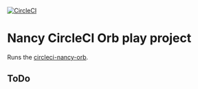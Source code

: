 [![CircleCI](https://circleci.com/gh/bhamail/nancy-circleci-orb-test.svg?style=shield)](https://circleci.com/gh/bhamail/nancy-circleci-orb-test)

Nancy CircleCI Orb play project
===========================

Runs the [circleci-nancy-orb](https://github.com/sonatype-nexus-community/circleci-nancy-orb). 

ToDo
----

